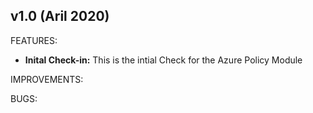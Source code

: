 ## v1.0 (Aril 2020)

FEATURES: 
* **Inital Check-in:**  This is the intial Check for the Azure Policy Module

IMPROVEMENTS:

BUGS: